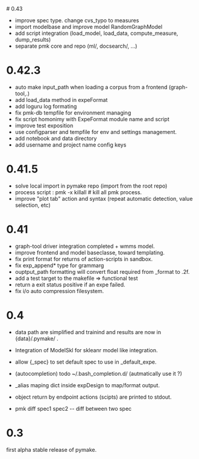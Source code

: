 # 0.43
* improve spec type. change cvs_typo to measures
* import modelbase and improve model RandomGraphModel
* add script integration (load_model, load_data, compute_measure, dump_results)
* separate pmk core and repo (ml/, docsearch/, ...)

#  0.42.3
* auto make input_path when loading a corpus from a frontend (graph-tool,.)
* add load_data method in expeFormat
* add loguru log formating
* fix pmk-db tempfile for environment managing
* fix script homonimy with ExpeFormat module name and script
* improve test exposition
* use configparser and tempfile for env and settings management.
* add notebook and data directory
* add username and project name config keys

# 0.41.5

* solve local import in pymake repo (import from the root repo)
* process script : pmk -x killall # kill all pmk process.
* improve "plot tab" action and syntax (repeat automatic detection, value selection, etc)

# 0.41
* graph-tool driver integration completed + wmms model.
* improve frontend and model baseclasse, toward templating.
* fix print format for returns of action-scripts in sandbox.
* fix exp_append\* type for grammarg
* ouptput_path formatting will convert float required from \_format to .2f.
* add a test target to the makefile => functional test
* return a exit status positive if an expe failed.
* fix i/o auto compression filesystem.

# 0.4

* data path are simplified and trainind and results are now in {data}/.pymake/ .
* Integration of ModelSkl for skleanr model like integration.
* allow {\_spec} to set default spec to use in \_default_expe.

* (autocompletion) todo ~/.bash_completion.d/ (autmatically use it ?)
* \_alias maping dict inside expDesign to map/format output.
* object return by endpoint actions (scipts) are printed to stdout.
* pmk diff spec1 spec2 -- diff between two spec

# 0.3
first alpha stable release of pymake.
